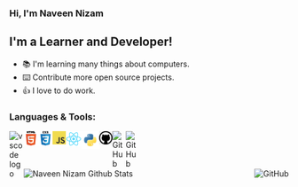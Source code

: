 ### Hi, I'm Naveen Nizam

## I'm a Learner and Developer!
- 📚 I'm learning many things about computers.
- ⌨️ Contribute more open source projects.
- 👍 I love to do work.

### Languages & Tools:

<img align="left" alt="vscode logo" width="26px" src="https://raw.githubusercontent.com/Delta456/Delta456/master/img/vscode.png"/>

<img align="left" alt="HTML5" width="26px" src="https://raw.githubusercontent.com/github/explore/80688e429a7d4ef2fca1e82350fe8e3517d3494d/topics/html/html.png" />
<img align="left" alt="CSS3" width="26px" src="https://raw.githubusercontent.com/github/explore/80688e429a7d4ef2fca1e82350fe8e3517d3494d/topics/css/css.png" />

<img align="left" src="https://raw.githubusercontent.com/github/explore/80688e429a7d4ef2fca1e82350fe8e3517d3494d/topics/javascript/javascript.png" alt="js logo" width="24">
<img align="left" src="logo192.png" alt="react logo" width = '28px'>
<img align="left" src="https://raw.githubusercontent.com/github/explore/80688e429a7d4ef2fca1e82350fe8e3517d3494d/topics/python/python.png" alt="python logo" width="32px">


<img align="left" alt="GitHub" width="24px" src="a.png" />
<img align="left" alt="GitHub" width="24px" src="https://e7.pngegg.com/pngimages/747/798/png-clipart-mysql-mysql.png" />
<img align="left" alt="GitHub" width="24px" src="https://images.ctfassets.net/23aumh6u8s0i/c04wENP3FnbevwdWzrePs/1e2739fa6d0aa5192cf89599e009da4e/nextjs" />

<br/>
<br/>
<br/>
<br/>
<div style=display:inline>
<img  alt="Naveen Nizam Github Stats" src="https://github-readme-stats.vercel.app/api?username=NaveenNizam&show_icons=true&theme=radical" />


<img align="right"  alt="GitHub"  src="https://github-readme-stats.vercel.app/api/top-langs/?username=NaveenNizam&langs_count=8" />
</div>
